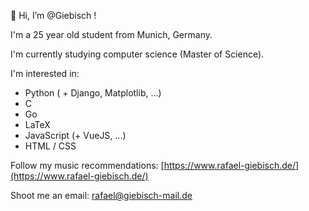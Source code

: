 👋 Hi, I’m @Giebisch !

I'm a 25 year old student from Munich, Germany. 

I'm currently studying computer science (Master of Science).

I'm interested in:
  + Python ( + Django, Matplotlib, ...)
  + C
  + Go
  + LaTeX
  + JavaScript (+ VueJS, ...)
  + HTML / CSS
  
Follow my music recommendations: [https://www.rafael-giebisch.de/](https://www.rafael-giebisch.de/)
  
Shoot me an email: rafael@giebisch-mail.de
